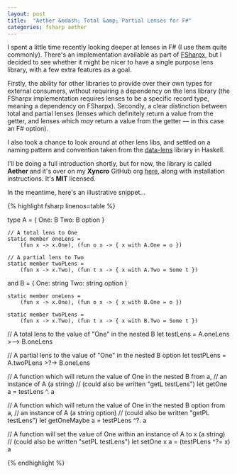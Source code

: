 ```yaml
---
layout: post
title:  "Aether &mdash; Total &amp; Partial Lenses for F#"
categories: fsharp aether
---
```


I spent a little time recently looking deeper at lenses in F# (I use them quite commonly). There's an implementation available as part of [FSharpx][fsharpx-lens], but I decided to see whether it might be nicer to have a single purpose lens library, with a few extra features as a goal.

Firstly, the ability for other libraries to provide over their own types for external consumers, without requiring a dependency on the lens library (the FSharpx implementation requires lenses to be a specific record type, meaning a dependency on FSharpx). Secondly, a clear distinction between total and partial lenses (lenses which definitely return a value from the getter, and lenses which *may* return a value from the getter &mdash; in this case an F# option).

I also took a chance to look around at other lens libs, and settled on a naming pattern and convention taken from the [data-lens][data-lens] library in Haskell.

I'll be doing a full introduction shortly, but for now, the library is called __Aether__ and it's over on my __Xyncro__ GitHub org [here][aether], along with installation instructions. It's __MIT__ licensed.

In the meantime, here's an illustrative snippet...

{% highlight fsharp linenos=table %}

type A =
    { One: B 
      Two: B option }

    // A total lens to One
    static member oneLens =
        (fun x -> x.One), (fun o x -> { x with A.One = o })

    // A partial lens to Two
    static member twoPLens =
        (fun x -> x.Two), (fun t x -> { x with A.Two = Some t })

and B =
    { One: string
      Two: string option }

    static member oneLens =
        (fun x -> x.One), (fun o x -> { x with B.One = o })

    static member twoPLens =
        (fun x -> x.Two), (fun t x -> { x with B.Two = Some t })

// A total lens to the value of "One" in the nested B
let testLens = A.oneLens >--> B.oneLens

// A partial lens to the value of "One" in the nested B option
let testPLens = A.twoPLens >?-> B.oneLens

// A function which will return the value of One in the nested B from a,
// an instance of A (a string)
// (could also be written "getL testLens")
let getOne a = testLens ^. a

// A function which will return the value of One in the nested B option from a,
// an instance of A (a string option)
// (could also be written "getPL testLens")
let getOneMaybe a = testPLens ^?. a

// A function will set the value of One within an instance of A to x (a string)
// (could also be written "setPL testLens") 
let setOne x a = (testPLens ^?= x) a 

{% endhighlight %}

[fsharpx-lens]: https://github.com/fsprojects/fsharpx/blob/master/src/FSharpx.Core/Lens.fs
[data-lens]: https://hackage.haskell.org/package/data-lens
[aether]: https://github.com/xyncro/aether

